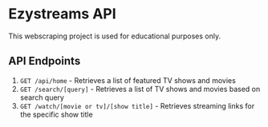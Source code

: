 # Ezystreams API
This webscraping project is used for educational purposes only.

## API Endpoints
1. `GET /api/home` - Retrieves a list of featured TV shows and movies
2. `GET /search/[query]` - Retrieves a list of TV shows and movies based on search query
3. `GET /watch/[movie or tv]/[show title]` - Retrieves streaming links for the specific show title